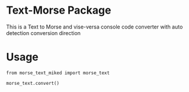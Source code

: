 # Text-Morse Package

This is a Text to Morse and vise-versa console code converter with auto detection conversion direction

# Usage
```
from morse_text_miked import morse_text

morse_text.convert()
```